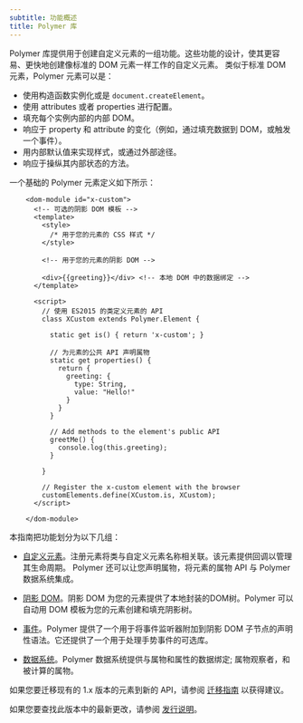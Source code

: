```yaml
---
subtitle: 功能概述
title: Polymer 库
---
```


Polymer 库提供用于创建自定义元素的一组功能。这些功能的设计，使其更容易、更快地创建像标准的 DOM 元素一样工作的自定义元素。
类似于标准 DOM 元素，Polymer 元素可以是：

* 使用构造函数实例化或是 `document.createElement`。
* 使用 attributes 或者 properties 进行配置。
* 填充每个实例内部的内部 DOM。
* 响应于 property 和 attribute 的变化（例如，通过填充数据到 DOM，或触发一个事件）。
* 用内部默认值来实现样式，或通过外部途径。
* 响应于操纵其内部状态的方法。

一个基础的 Polymer 元素定义如下所示：

```
    <dom-module id="x-custom">
      <!-- 可选的阴影 DOM 模板 -->
      <template>
        <style>
          /* 用于您的元素的 CSS 样式 */
        </style>

        <!-- 用于您的元素的阴影 DOM -->

        <div>{{greeting}}</div> <!-- 本地 DOM 中的数据绑定 -->
      </template>

      <script>
        // 使用 ES2015 的类定义元素的 API
        class XCustom extends Polymer.Element {

          static get is() { return 'x-custom'; }

          // 为元素的公共 API 声明属物
          static get properties() {
            return {
              greeting: {
                type: String,
                value: "Hello!"
              }
            }
          }

          // Add methods to the element's public API
          greetMe() {
            console.log(this.greeting);
          }

        }

        // Register the x-custom element with the browser
        customElements.define(XCustom.is, XCustom);
      </script>

    </dom-module>
```


本指南把功能划分为以下几组：

*   [自定义元素](custom-elements)。注册元素将类与自定义元素名称相关联。该元素提供回调以管理其生命周期。
    Polymer 还可以让您声明属物，将元素的属物 API 与 Polymer 数据系统集成。

*   [阴影 DOM](shadow-dom)。阴影 DOM 为您的元素提供了本地封装的DOM树。Polymer 可以自动用 DOM 模板为您的元素创建和填充阴影树。

*   [事件](events)。Polymer 提供了一个用于将事件监听器附加到阴影 DOM 子节点的声明性语法。它还提供了一个用于处理手势事件的可选库。

*   [数据系统](data-system)。Polymer 数据系统提供与属物和属性的数据绑定; 属物观察者，和被计算的属物。


如果您要迁移现有的 1.x 版本的元素到新的 API，请参阅
[迁移指南](/2.0/docs/upgrade) 以获得建议。

如果您要查找此版本中的最新更改，请参阅
[发行说明](/2.0/docs/release-notes)。
